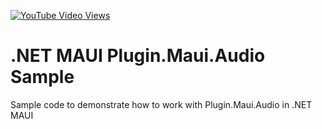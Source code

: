 [![YouTube Video Views](https://img.shields.io/youtube/views/oIYnEuZ9oew?style=social)](https://www.youtube.com/watch?v=oIYnEuZ9oew&list=PLfbOp004UaYWu-meDkRN6_Y1verl96npI)

# .NET MAUI Plugin.Maui.Audio Sample
Sample code to demonstrate how to work with Plugin.Maui.Audio in .NET MAUI
